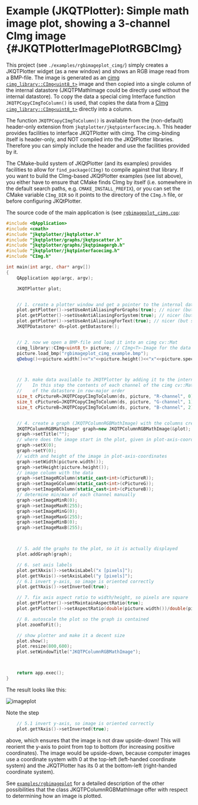 # Example (JKQTPlotter): Simple math image plot, showing a 3-channel CImg image                                      {#JKQTPlotterImagePlotRGBCImg}



This project (see `./examples/rgbimageplot_cimg/`) simply creates a JKQTPlotter widget (as a new window) and shows an RGB image read from a BMP-file. The image is generated as an [cimg](https://cimg.org/) [`cimg_library::CImg<uint8_t>`](http://cimg.eu/reference/structcimg__library_1_1CImg.html) image and then copied into a single column of the internal datastore (JKQTPMathImage could be directly used without the internal datastore). 
To copy the data a special cimg Interface function `JKQTPCopyCImgToColumn()` is used, that copies the data from a [CImg](https://cimg.eu/) [`cimg_library::CImg<uint8_t>`](http://cimg.eu/reference/structcimg__library_1_1CImg.html) directly into a column. 

The function `JKQTPCopyCImgToColumn()` is available from the (non-default) header-only extension from `jkqtplotter/jkqtpinterfacecimg.h`. This header provides facilities to interface JKQTPlotter with cimg. The cimg-binding itself is header-only, and NOT compiled into the JKQtPlotter libraries. Therefore you can simply include the header and use the facilities provided by it.

The CMake-build system of JKQtPlotter (and its examples) provides facilities to allow for `find_package(CImg)` to compile against that library. 
If you want to build the CImg-based JKQtPlotter examples (see list above), you either have to ensure that CMake finds CImg by itself (i.e. somewhere in the default search paths, e.g. `CMAKE_INSTALL_PREFIX`), or you can set the CMake variable `CImg_DIR` so it points to the directory of the `CImg.h` file, or  before configuring JKQtPlotter.

The source code of the main application is (see [`rgbimageplot_cimg.cpp`](https://github.com/jkriege2/JKQtPlotter/tree/master/examples/rgbimageplot_cimg/rgbimageplot_cimg.cpp):

```.cpp
#include <QApplication>
#include <cmath>
#include "jkqtplotter/jkqtplotter.h"
#include "jkqtplotter/graphs/jkqtpscatter.h"
#include "jkqtplotter/graphs/jkqtpimagergb.h"
#include "jkqtplotter/jkqtpinterfacecimg.h"
#include "CImg.h"

int main(int argc, char* argv[])
{
    QApplication app(argc, argv);

    JKQTPlotter plot;


    // 1. create a plotter window and get a pointer to the internal datastore (for convenience)
    plot.getPlotter()->setUseAntiAliasingForGraphs(true); // nicer (but slower) plotting
    plot.getPlotter()->setUseAntiAliasingForSystem(true); // nicer (but slower) plotting
    plot.getPlotter()->setUseAntiAliasingForText(true); // nicer (but slower) text rendering
    JKQTPDatastore* ds=plot.getDatastore();


    // 2. now we open a BMP-file and load it into an cimg cv::Mat
    cimg_library::CImg<uint8_t> picture; // CImg<T>-Image for the data
    picture.load_bmp("rgbimageplot_cimg_example.bmp");
    qDebug()<<picture.width()<<"x"<<picture.height()<<"x"<<picture.spectrum();



    // 3. make data available to JKQTPlotter by adding it to the internal datastore.
    //    In this step the contents of each channel of the cimg cv::Mat is copied into a column
    //    of the datastore in row-major order
    size_t cPictureR=JKQTPCopyCImgToColumn(ds, picture, "R-channel", 0);
    size_t cPictureG=JKQTPCopyCImgToColumn(ds, picture, "G-channel", 1);
    size_t cPictureB=JKQTPCopyCImgToColumn(ds, picture, "B-channel", 2);


    // 4. create a graph (JKQTPColumnRGBMathImage) with the columns created above as data
    JKQTPColumnRGBMathImage* graph=new JKQTPColumnRGBMathImage(&plot);
    graph->setTitle("");
    // where does the image start in the plot, given in plot-axis-coordinates (bottom-left corner)
    graph->setX(0);
    graph->setY(0);
    // width and height of the image in plot-axis-coordinates
    graph->setWidth(picture.width());
    graph->setHeight(picture.height());
    // image column with the data
    graph->setImageRColumn(static_cast<int>(cPictureR));
    graph->setImageGColumn(static_cast<int>(cPictureG));
    graph->setImageBColumn(static_cast<int>(cPictureB));
    // determine min/max of each channel manually
    graph->setImageMinR(0);
    graph->setImageMaxR(255);
    graph->setImageMinG(0);
    graph->setImageMaxG(255);
    graph->setImageMinB(0);
    graph->setImageMaxB(255);



    // 5. add the graphs to the plot, so it is actually displayed
    plot.addGraph(graph);

    // 6. set axis labels
    plot.getXAxis()->setAxisLabel("x [pixels]");
    plot.getYAxis()->setAxisLabel("y [pixels]");
    // 6.1 invert y-axis, so image is oriented correctly
    plot.getYAxis()->setInverted(true);

    // 7. fix axis aspect ratio to width/height, so pixels are square
    plot.getPlotter()->setMaintainAspectRatio(true);
    plot.getPlotter()->setAspectRatio(double(picture.width())/double(picture.height()));

    // 8. autoscale the plot so the graph is contained
    plot.zoomToFit();

    // show plotter and make it a decent size
    plot.show();
    plot.resize(800,600);
    plot.setWindowTitle("JKQTPColumnRGBMathImage");



    return app.exec();
}

```

The result looks like this:

![imageplot](https://raw.githubusercontent.com/jkriege2/JKQtPlotter/master/screenshots/rgbimageplot_cimg.png)



Note the step
```.cpp
    // 5.1 invert y-axis, so image is oriented correctly
    plot.getYAxis()->setInverted(true);
```
above, which ensures that the image is not draw upside-down! This will reorient the y-axis to point from top to bottom (for increasing positive coordinates).
The image would be upside-down, because computer images use a coordinate system with 0 at the top-left (left-handed coordinate system) and the JKQTPlotter has its 0 at the bottom-left (right-handed coordinate system).


See [`examples/rgbimageplot`](https://github.com/jkriege2/JKQtPlotter/tree/master/examples/rgbimageplot) for a detailed description of the other possibilities that the class JKQTPColumnRGBMathImage  offer with respect to determining how an image is plotted.

